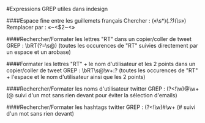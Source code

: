 #Expressions GREP utiles dans indesign

####Espace fine entre les guillemets français
Chercher : («\s*)(.*?)(\s*»)
Remplacer par : «~<$2~<»

####Rechercher/Formater les lettres "RT" dans un copier/coller de tweet
GREP : \bRT(?=\s@)
(toutes les occurences de "RT" suivies directement par un espace et un arobase)

####Formater les lettres "RT" + le nom d'utilisateur et les 2 points dans un copier/coller de tweet
GREP : \bRT\s@\w+:?
(toutes les occurences de "RT" + l'espace et le nom d'utilisateur ainsi que les 2 points)

####Rechercher/Formater les noms d'utilisateur twitter
GREP : (?<!\w)@\w+
(@ suivi d'un mot sans rien devant pour éviter la sélection d'emails)

####Rechercher/Formater les hashtags twitter
GREP : (?<!\w)#\w+
(# suivi d'un mot sans rien devant)
